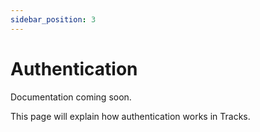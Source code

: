 ```yaml
---
sidebar_position: 3
---
```


# Authentication

Documentation coming soon.

This page will explain how authentication works in Tracks.
